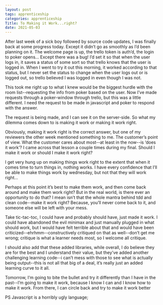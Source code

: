 ```yaml
---
layout: post 
tags: apprenticeship
categories: apprenticeship
Title: To Making it Work...right?
date: 2021-05-03
---
```


After last week of a sick boy followed by source code updates, I was finally back at some progress today.  Except it didn’t go as smoothly as I’d been planning on it.  The welcome page is up, the trello token is auth’d, the login to poker opens…  Except there was a bug!  I’d set it so that when the user logs in, it saves a status of some sort so that trello knows that the user is logged in.  When I went to try it out this morning, it worked according to that status, but I never set the status to change when the user logs out or is logged out, so trello believed I was logged in even though I was not.

This took me right up to what I knew would be the biggest hurdle with the room list--requesting the info from poker based on the user.  Now I’ve made requests through a poker-window through trello, but this was a little different.  I need the request to be made in javascript and poker to respond with the answer.

The request is being made, and I can see it on the server-side.  So what my dilemma comes down to is making it work or making it work right.

Obviously, making it work right is the correct answer, but one of my reviewers the other week mentioned something to me.  The customer’s point of view.  What the customer cares about most--at least in the now--is ‘does it work’?  I came across that lesson a couple times during my final.  Should I make it work or should I make it work right?

I get very hung up on making things work right to the extent that when it comes time to turn things in, nothing works.  I have every confidence that I’ll be able to make things work by wednesday, but not that they will work right…

Perhaps at this point it’s best to make them work, and then come back around and make them work right?  But in the real world, is there ever an opportunity to do that?  I mean isn’t that the whole mantra behind tdd and clean code--make it work right?  Because, you’ll never come back to it, and someone else will be left with your mess.

Take tic-tac-toc, I could have and probably should have, just made it work.  I could have abandoned the evil minimax and just manually plugged in what should work, but I would have felt terrible about that and would have been criticized--ehrhmm--constructively critiqued on that as well--don’t get me wrong; critique is what a learner needs most, so I welcome all critique.

I should also add that these added libraries, while overall, I do believe they are for the best and I understand their value, but they’ve added another challenging learning code--i can’t mess with those to see what is actually being output--this is not all that big of a deal, it’s really just an added learning curve to it all.

Tomorrow, I’m going to bite the bullet and try it differently than I have in the past--I’m going to make it work, because I know I can and I know how to make it work.  From there, I can circle back and try to make it work better

PS Javascript is a horribly ugly language;



